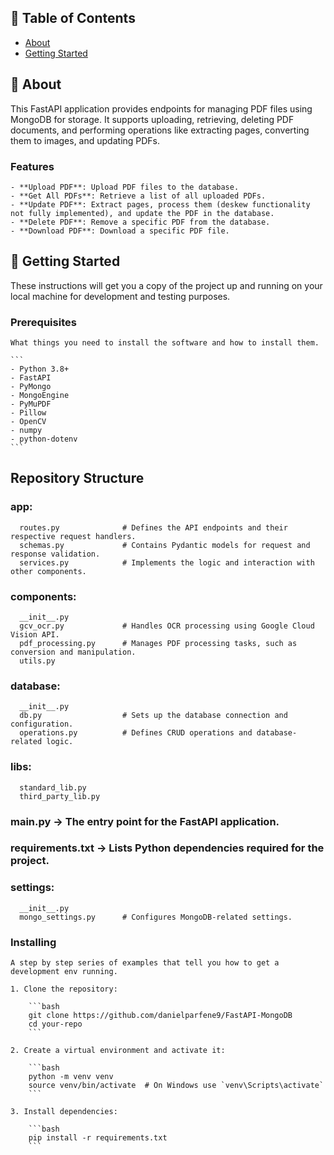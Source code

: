 ## 📝 Table of Contents

- [About](#about)
- [Getting Started](#getting_started)


## 🧐 About <a name = "about"></a>

This FastAPI application provides endpoints for managing PDF files using MongoDB for storage. It supports uploading, retrieving, deleting PDF documents, and performing operations like extracting pages, converting them to images, and updating PDFs.

  ### Features

    - **Upload PDF**: Upload PDF files to the database.
    - **Get All PDFs**: Retrieve a list of all uploaded PDFs.
    - **Update PDF**: Extract pages, process them (deskew functionality not fully implemented), and update the PDF in the database.
    - **Delete PDF**: Remove a specific PDF from the database.
    - **Download PDF**: Download a specific PDF file.


## 🏁 Getting Started <a name = "getting_started"></a>

These instructions will get you a copy of the project up and running on your local machine for development and testing purposes.

  ### Prerequisites

    What things you need to install the software and how to install them.

    ```
    - Python 3.8+
    - FastAPI
    - PyMongo
    - MongoEngine
    - PyMuPDF
    - Pillow
    - OpenCV
    - numpy
    - python-dotenv
    ```

  ## Repository Structure

  ### app:

	  routes.py              # Defines the API endpoints and their respective request handlers.
	  schemas.py             # Contains Pydantic models for request and response validation.
	  services.py            # Implements the logic and interaction with other components.
 
  ### components:

	  __init__.py
	  gcv_ocr.py             # Handles OCR processing using Google Cloud Vision API.
	  pdf_processing.py      # Manages PDF processing tasks, such as conversion and manipulation.
	  utils.py
 
  ### database:

	  __init__.py
	  db.py                  # Sets up the database connection and configuration.
	  operations.py          # Defines CRUD operations and database-related logic.

  ### libs:

	  standard_lib.py
	  third_party_lib.py
 
  ### main.py -> The entry point for the FastAPI application.

  ### requirements.txt -> Lists Python dependencies required for the project.

  ### settings:

	  __init__.py
	  mongo_settings.py      # Configures MongoDB-related settings.

  ### Installing

    A step by step series of examples that tell you how to get a development env running.

    1. Clone the repository:

        ```bash
        git clone https://github.com/danielparfene9/FastAPI-MongoDB
        cd your-repo
        ```

    2. Create a virtual environment and activate it:

        ```bash
        python -m venv venv
        source venv/bin/activate  # On Windows use `venv\Scripts\activate`
        ```

    3. Install dependencies:

        ```bash
        pip install -r requirements.txt
        ```